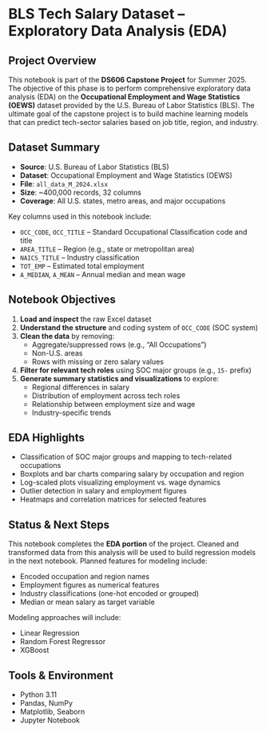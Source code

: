 
# BLS Tech Salary Dataset – Exploratory Data Analysis (EDA)

## Project Overview

This notebook is part of the **DS606 Capstone Project** for Summer 2025. The objective of this phase is to perform comprehensive exploratory data analysis (EDA) on the **Occupational Employment and Wage Statistics (OEWS)** dataset provided by the U.S. Bureau of Labor Statistics (BLS). The ultimate goal of the capstone project is to build machine learning models that can predict tech-sector salaries based on job title, region, and industry.

## Dataset Summary

- **Source**: U.S. Bureau of Labor Statistics (BLS)  
- **Dataset**: Occupational Employment and Wage Statistics (OEWS)  
- **File**: `all_data_M_2024.xlsx`  
- **Size**: ~400,000 records, 32 columns  
- **Coverage**: All U.S. states, metro areas, and major occupations

Key columns used in this notebook include:
- `OCC_CODE`, `OCC_TITLE` – Standard Occupational Classification code and title
- `AREA_TITLE` – Region (e.g., state or metropolitan area)
- `NAICS_TITLE` – Industry classification
- `TOT_EMP` – Estimated total employment
- `A_MEDIAN`, `A_MEAN` – Annual median and mean wage

## Notebook Objectives

1. **Load and inspect** the raw Excel dataset
2. **Understand the structure** and coding system of `OCC_CODE` (SOC system)
3. **Clean the data** by removing:
   - Aggregate/suppressed rows (e.g., “All Occupations”)
   - Non-U.S. areas
   - Rows with missing or zero salary values
4. **Filter for relevant tech roles** using SOC major groups (e.g., `15-` prefix)
5. **Generate summary statistics and visualizations** to explore:
   - Regional differences in salary
   - Distribution of employment across tech roles
   - Relationship between employment size and wage
   - Industry-specific trends

## EDA Highlights

- Classification of SOC major groups and mapping to tech-related occupations
- Boxplots and bar charts comparing salary by occupation and region
- Log-scaled plots visualizing employment vs. wage dynamics
- Outlier detection in salary and employment figures
- Heatmaps and correlation matrices for selected features

## Status & Next Steps

This notebook completes the **EDA portion** of the project. Cleaned and transformed data from this analysis will be used to build regression models in the next notebook. Planned features for modeling include:

- Encoded occupation and region names
- Employment figures as numerical features
- Industry classifications (one-hot encoded or grouped)
- Median or mean salary as target variable

Modeling approaches will include:
- Linear Regression
- Random Forest Regressor
- XGBoost

## Tools & Environment

- Python 3.11  
- Pandas, NumPy  
- Matplotlib, Seaborn  
- Jupyter Notebook
